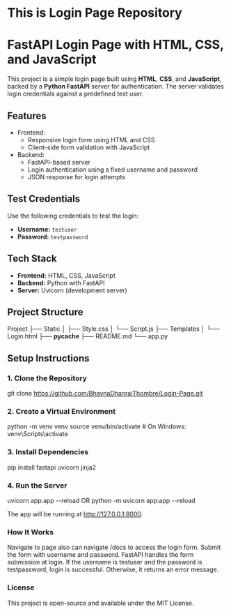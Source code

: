 # This is Login Page Repository
#  FastAPI Login Page with HTML, CSS, and JavaScript

This project is a simple login page built using **HTML**, **CSS**, and **JavaScript**, backed by a **Python FastAPI** server for authentication. The server validates login credentials against a predefined test user.

##  Features

- Frontend:
  - Responsive login form using HTML and CSS
  - Client-side form validation with JavaScript
- Backend:
  - FastAPI-based server
  - Login authentication using a fixed username and password
  - JSON response for login attempts

##  Test Credentials

Use the following credentials to test the login:

- **Username:** `testuser`
- **Password:** `testpassword`

##  Tech Stack

- **Frontend:** HTML, CSS, JavaScript
- **Backend:** Python with FastAPI
- **Server:** Uvicorn (development server)

##  Project Structure

Project
├── Static
│ ├── Style.css
│ └── Script.js
├── Templates
│ └── Login.html
├── __pycache__
├── README.md
└── app.py


##  Setup Instructions

### 1. Clone the Repository

git clone https://github.com/BhavnaDhanrajThombre/Login-Page.git

### 2. Create a Virtual Environment

python -m venv venv
source venv/bin/activate  # On Windows: venv\Scripts\activate

### 3. Install Dependencies

pip install fastapi uvicorn jinja2

### 4. Run the Server

uvicorn app:app --reload
OR
python -m uvicorn app:app --reload

The app will be running at http://127.0.0.1:8000.

### How It Works

Navigate to page also can navigate /docs to access the login form.
Submit the form with username and password.
FastAPI handles the form submission at login.
If the username is testuser and the password is testpassword, login is successful.
Otherwise, it returns an error message.

### License
This project is open-source and available under the MIT License.
